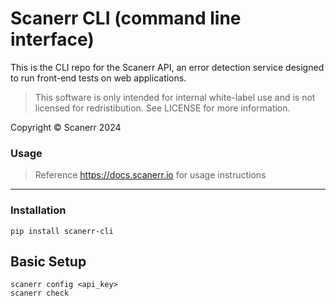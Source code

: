 # Scanerr CLI (command line interface)


This is the CLI repo for the Scanerr API, an error detection service designed to run front-end tests on web applications.

> This software is only intended for internal white-label use and is not licensed for redristibution. See LICENSE for more information.

Copyright © Scanerr 2024

### Usage
> Reference https://docs.scanerr.io for usage instructions

---

### Installation
```shell
pip install scanerr-cli
```

## Basic Setup
```shell
scanerr config <api_key>
scanerr check
```

